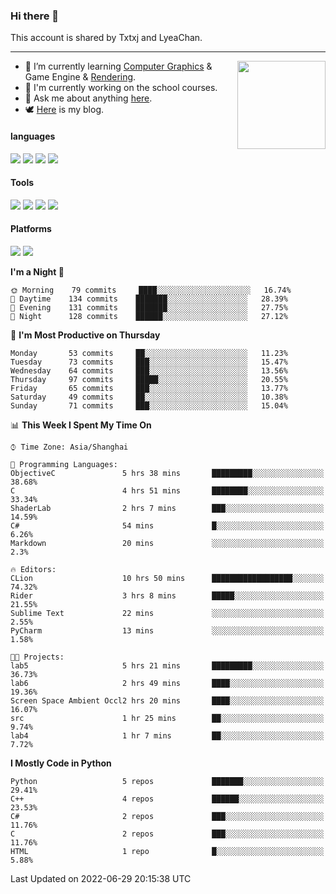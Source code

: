 ### Hi there 👋

This account is shared by Txtxj and LyeaChan.

---

<img align="right" height="141" src="https://github-readme-stats.vercel.app/api?username=txtxj&theme=tokyonight&show_icons=true&count_private=true">

- 🌱 I’m currently learning [Computer Graphics](https://github.com/txtxj/GAMES101) & Game Engine & [Rendering](https://github.com/txtxj/GAMES202).
- 🐶 I'm currently working on the school courses.
- 💬 Ask me about anything [here](https://github.com/txtxj/txtxj/issues).
- 🕊️ [Here](https://txtxj.top) is my blog.

#### languages

![](https://img.shields.io/badge/C++-00599C?logo=cplusplus&logoColor=fff)
![](https://img.shields.io/badge/Python-3e74a2?logo=python&logoColor=fff)
![](https://img.shields.io/badge/C%23-239120?logo=csharp&logoColor=fff)
![](https://img.shields.io/badge/C-A8B9CC?logo=c&logoColor=555)


#### Tools

![](https://img.shields.io/badge/JetBrains-000000?logo=jetbrains&logoColor=fff)
![](https://img.shields.io/badge/SublimeText_3-FF9800?logo=sublimetext&logoColor=fff)
![](https://img.shields.io/badge/UE_4-0E1128?logo=unrealengine&logoColor=fff)
![](https://img.shields.io/badge/unity-FFFFFF?logo=unity&logoColor=000)

#### Platforms

![](https://img.shields.io/badge/Ubuntu_20.04-E95420?logo=ubuntu&logoColor=fff)
![](https://img.shields.io/badge/Windows_10-0078D6?logo=windows&logoColor=fff)


<!--START_SECTION:waka-->
**I'm a Night 🦉** 

```text
🌞 Morning    79 commits     ████░░░░░░░░░░░░░░░░░░░░░   16.74% 
🌆 Daytime    134 commits    ███████░░░░░░░░░░░░░░░░░░   28.39% 
🌃 Evening    131 commits    ███████░░░░░░░░░░░░░░░░░░   27.75% 
🌙 Night      128 commits    ██████░░░░░░░░░░░░░░░░░░░   27.12%

```
📅 **I'm Most Productive on Thursday** 

```text
Monday       53 commits     ██░░░░░░░░░░░░░░░░░░░░░░░   11.23% 
Tuesday      73 commits     ███░░░░░░░░░░░░░░░░░░░░░░   15.47% 
Wednesday    64 commits     ███░░░░░░░░░░░░░░░░░░░░░░   13.56% 
Thursday     97 commits     █████░░░░░░░░░░░░░░░░░░░░   20.55% 
Friday       65 commits     ███░░░░░░░░░░░░░░░░░░░░░░   13.77% 
Saturday     49 commits     ██░░░░░░░░░░░░░░░░░░░░░░░   10.38% 
Sunday       71 commits     ███░░░░░░░░░░░░░░░░░░░░░░   15.04%

```


📊 **This Week I Spent My Time On** 

```text
⌚︎ Time Zone: Asia/Shanghai

💬 Programming Languages: 
ObjectiveC               5 hrs 38 mins       █████████░░░░░░░░░░░░░░░░   38.68% 
C                        4 hrs 51 mins       ████████░░░░░░░░░░░░░░░░░   33.34% 
ShaderLab                2 hrs 7 mins        ███░░░░░░░░░░░░░░░░░░░░░░   14.59% 
C#                       54 mins             █░░░░░░░░░░░░░░░░░░░░░░░░   6.26% 
Markdown                 20 mins             ░░░░░░░░░░░░░░░░░░░░░░░░░   2.3%

🔥 Editors: 
CLion                    10 hrs 50 mins      ██████████████████░░░░░░░   74.32% 
Rider                    3 hrs 8 mins        █████░░░░░░░░░░░░░░░░░░░░   21.55% 
Sublime Text             22 mins             ░░░░░░░░░░░░░░░░░░░░░░░░░   2.55% 
PyCharm                  13 mins             ░░░░░░░░░░░░░░░░░░░░░░░░░   1.58%

🐱‍💻 Projects: 
lab5                     5 hrs 21 mins       █████████░░░░░░░░░░░░░░░░   36.73% 
lab6                     2 hrs 49 mins       ████░░░░░░░░░░░░░░░░░░░░░   19.36% 
Screen Space Ambient Occl2 hrs 20 mins       ████░░░░░░░░░░░░░░░░░░░░░   16.07% 
src                      1 hr 25 mins        ██░░░░░░░░░░░░░░░░░░░░░░░   9.74% 
lab4                     1 hr 7 mins         ██░░░░░░░░░░░░░░░░░░░░░░░   7.72%

```

**I Mostly Code in Python** 

```text
Python                   5 repos             ███████░░░░░░░░░░░░░░░░░░   29.41% 
C++                      4 repos             ██████░░░░░░░░░░░░░░░░░░░   23.53% 
C#                       2 repos             ███░░░░░░░░░░░░░░░░░░░░░░   11.76% 
C                        2 repos             ███░░░░░░░░░░░░░░░░░░░░░░   11.76% 
HTML                     1 repo              █░░░░░░░░░░░░░░░░░░░░░░░░   5.88%

```



 Last Updated on 2022-06-29 20:15:38 UTC
<!--END_SECTION:waka-->
